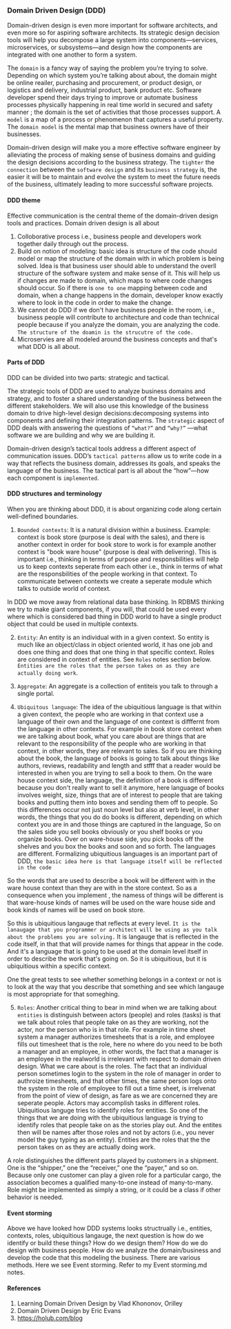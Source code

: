 ### Domain Driven Design (DDD)

Domain-driven design is even more important for software architects, and even more so for aspiring software architects. Its strategic design decision tools will 
help you decompose a large system into components—services, microservices, or subsystems—and design how the components are integrated with one another to form
a system.

The `domain` is a fancy way of saying the problem you’re trying to solve. Depending on which system you’re talking about about, the domain might be online reailer,
purchasing and procurement, or product design, or logistics and delivery, industrial product, bank product etc.  Software developer spend their days trying to
improve or automate business processes physically happening in real time world in secured and safety manner ; the domain is the set of activities that those
processes support. A `model` is a map of a process or phenomenon that captures a useful property. The `domain model` is the mental map that business owners have of their businesses. 

Domain-driven design will make you a more effective software engineer by alleviating the process of making sense of business domains and guiding the design decisions according to the business strategy. The `tighter` the `connection` between the `software design` and its `business strategy` is, the easier it will be to maintain and evolve the system to meet the future needs of the business, ultimately leading to more successful software projects.

#### DDD theme

Effective communication is the central theme of the domain-driven design tools and practices. Domain driven design is all about

  1. Colloborative process i.e., business people and developers work together daily through out the process.
  2. Build on notion of modeling: basic idea is structure of the code should model or map the structure of the domain with in which problem is being solved. Idea is that business user should able to understand the overll structure of the software system and make sense of it. This will help us if changes are made to domain, which maps to where code changes should occur. So if there is `one to one` mapping between code and domain, when a change happens in the domain, developer know exactly where to look in the code in order to make the change.
  3. We cannot do DDD if we don't have business people in the room, i.e., business people will contribute to architecture and code than technical people because if you analyze the domain, you are analyzing the code. `The structure of the doamin is the strucutre of the code.`
  4. Microservies are all modeled around the business concepts and that's what DDD is all about.

#### Parts of DDD

DDD can be divided into two parts: strategic and tactical.

The strategic tools of DDD are used to analyze business domains and strategy, and to foster a shared understanding of the business between the different stakeholders.
We will also use this knowledge of the business domain to drive high-level design decisions:decomposing systems into components and defining their integration patterns. The `strategic` aspect of DDD deals with answering the questions of `“what?”` and `“why?”` —what software we are building and why we are building it. 

Domain-driven design’s tactical tools address a different aspect of communication issues. DDD’s `tactical patterns` allow us to write code in a way that reflects
the business domain, addresses its goals, and speaks the language of the business. The tactical part is all about the “how”—how each component is `implemented`.

#### DDD structures and terminology

When you are thinking about DDD, it is about organizing code along certain well-defined boundaries.

1. `Bounded contexts`: It is a natural division within a business. Example: context is book store (purpose is deal with the sales), and there is another context in order for book store to work is for example another context is "book ware house" (purpose is deal with delivering). This is important i.e., thinking in terms of purpose and responsbilities will help us to keep contexts seperate from each other i.e., think in terms of what are the responsbilities of the people working in that context. To communicate between contexts we create a seperate module which talks to outside world of context.

In DDD we move away from relational data base thinking. In RDBMS thinking we try to make giant components, if you will, that could be used every where which is considered bad thing in DDD world to have a single product object that could be used in multiple contexts.

2. `Entity`: An entity is an individual with in a given context. So entity is much like an object/class in object oriented world, it has one job and does one thing and does that one thing in that specific context. Roles are considered in context of entities. See `Roles` notes section below. `Entities are the roles that the person takes on as they are actually doing work`.

3. `Aggregate`: An aggregate is a collection of entiteis you talk to through a single portal.

4. `Ubiquitous language`: The idea of the ubiquitious language is that within a given context, the people who are working in that context use a language of their own and the language of one context is difffernt from the language in other contexts. For example in book store context when we are talking about book, what you care about are things that are relevant to the responsibility of the people who are working in that context, in other words, they are relevant to sales. So if you are thinking about the book, the language of books is going to talk about things like authors, reviews, readability and length and stfff that a reader would be interested in when you are trying to sell a book to them. On the ware house context side, the language, the definition of a book is different because you don't really want to sell it anymore, here language of books involves weight, size, things that are of interest to people that are taking books and putting them into boxes and sending them off to people. So this differences occur not just noun level but also at verb level, in other words, the things that you do do books is different, depending on which context you are in and those things are captured in the language, So on the sales side you sell books obviously or you shelf books or you organize books. Over on ware-house side, you pick books off the shelves and you box the books and soon and so forth. The languages are different.  Formalizing ubiquitious languages is an important part of DDD, `the basic idea here is that language itself will be reflected in the code`

  So the words that are used to describe a book will be different with in the ware house context than they are with in the store context. So as a consequence when     you implement , the namess of things will be different is that ware-house kinds of names will be used on the ware house side and book kinds of names will be used   on book store. 

  So this is ubiquitious langauge that reflects at every level. `It is the lanaugage that you programmer or architect will be using as you talk about the problems you are solving.` It is langauge that is reflected in the code itself, in that that will provide names for things that appear in the code. And it's a language that is going to be used at the domain level itself in order to describe the work that's going on. So it is ubiquitious, but it is ubiquitious within a specific context.

One the great tests to see whether something belongs in a context or not is to look at the way that you describe that something and see which langauge is most appropriate for that someghing.

5. `Roles`: Another critical thing to bear in mind when we are talking about `entities` is distinguish between actors (people) and roles (tasks) is that we talk about roles that people take on as they are working, not the actor, nor the person who is in that role. For example in time sheet system a manager authorizes timesheets that is a role, and employee fills out timesheet that is the role, here no where do you need to be both a manager and an employee, in other words, the fact that a manager is an employee in the realworld is irrelevant with respect to domain driven design. What we care about is the roles. The fact that an individual person sometimes login to the system in the role of manager in order to authroize timesheets, and that other times, the same person logs onto the system in the role of employee to fill out a time sheet, is irrelvenat from the point of view of design, as fare as we are concerned they are seperate people.  Actors may accomplish tasks in different roles. Ubiquitious languge tries to identify roles for entities. So one of the things that we are doing with the ubiquitious language is trying to identify roles that people take on as the stories play out.  And the entites then will be names after those roles and not by actors (i.e., you never model the guy typing as an entity). Entities are the roles that the the person takes on as they are actually doing work.

A role distinguishes the different parts played by customers in a shipment. One is the “shipper,” one the “receiver,” one the “payer,” and so on. Because only one
customer can play a given role for a particular cargo, the association becomes a qualified many-to-one instead of many-to-many. Role might be implemented as simply a string, or it could be a class if other behavior is needed.


#### Event storming

Above we have looked how DDD systems looks structrually i.e., entities, contexts, roles, ubiquitious langauge, the next question is how do we identify or build these things? How do we design them? How do we do design with business people. How do we analyze the domain/business and develop the code that this modeling the business. There are various methods. Here we see Event storming. Refer to my Event storming.md notes.


#### References

1. Learning Domain Driven Design by Vlad Khononov, Orilley 
2. Domain Driven Design by Eric Evans
3. https://holub.com/blog
